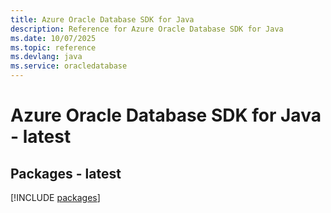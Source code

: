 ```yaml
---
title: Azure Oracle Database SDK for Java
description: Reference for Azure Oracle Database SDK for Java
ms.date: 10/07/2025
ms.topic: reference
ms.devlang: java
ms.service: oracledatabase
---
```

# Azure Oracle Database SDK for Java - latest
## Packages - latest
[!INCLUDE [packages](oracle-database-index.md)]